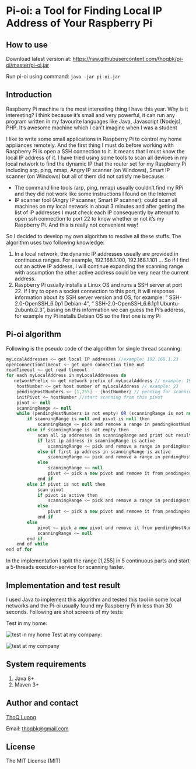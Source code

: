 # Pi-oi: a Tool for Finding Local IP Address of Your Raspberry Pi

## How to use
Download latest version at: https://raw.githubusercontent.com/thoqbk/pi-oi/master/pi-oi.jar

Run pi-oi using command: `java -jar pi-oi.jar`

## Introduction
Raspberry Pi machine is the most interesting thing I have this year. Why is it interesting? I think because it’s small and very powerful, it can run any program written in my favourite languages like Java, Javascript (Nodejs), PHP. It’s awesome machine which I can’t imagine when I was a student

I like to write some small applications in Raspberry Pi to control my home appliances remotely. And the first thing I must do before working with Raspberry Pi is open a SSH connection to it. It means that I must know the local IP address of it. I have tried using some tools to scan all devices in my local network to find the dynamic IP that the router set for my Raspberry Pi including arp, ping, nmap, Angry IP scanner (on Windows), Smart IP scanner (on Windows) but all of them did not satisfy me because:
* The command line tools (arp, ping, nmap) usually couldn’t find my RPi and they did not work like some instructions I found on the Internet
* IP scanner tool (Angry IP scanner, Smart IP scanner): could scan all machines on my local network in about 3 minutes and after getting the list of IP addresses I must check each IP consequently by attempt to open ssh connection to port 22 to know whether or not it’s my Raspberry Pi. And this is really not convenient way!

So I decided to develop my own algorithm to resolve all these stuffs. The algorithm uses two following knowledge:

1. In a local network, the dynamic IP addresses usually are provided in continuous ranges. For example, 192.168.1.100, 192.168.1.101 … So if I find out an active IP address, I will continue expanding the scanning range with assumption the other active address could be very near the current address.
2. Raspberry Pi usually installs a Linux OS and runs a SSH server at port 22. If I try to open a socket connection to this port, it will response information about its SSH server version and OS, for example: “ SSH-2.0-OpenSSH_6.0p1 Debian-4”, “ SSH-2.0-OpenSSH_6.6.1p1 Ubuntu-2ubuntu2.3”, basing on this information we can guess the Pi’s address, for example my Pi installs Debian OS so the first one is my Pi

## Pi-oi algorithm
Following is the pseudo code of the algorithm for single thread scanning:
```java
myLocalAddresses <— get local IP addresses //example: 192.168.1.23
openConnectionTimeout <— get open connection time out
readTimeout <— get read timeout
for each myLocalAddress in myLocalAddresses do
   networkPrefix <— get network prefix of myLocalAddress // example: 192.168.1
    hostNumber <— get host number of myLocalAddress // example: 23
    pendingHostNumbers <— [1,255] - {hostNumber} // pending for scanning
    initPivot <— hostNumber //start scanning from this pivot
    pivot <— null
    scanningRange <— null
    while (pendingHostNumbers is not empty) OR (scanningRange is not null) OR (pivot is not null) do
        if scanningRange is null and pivot is null then
            scanningRange <— pick and remove a range in pendingHostNumbers around initPivot
        else if scanningRange is not empty then
            scan all ip addresses in scanningRange and print out result if found a machine open SSH port
            if last ip address in scanningRange is active
                scanningRange <— pick and remove a range in pendingHostNumbers around scanningRange.last
            else if first ip address in scanningRange is active
                scanningRange <— pick and remove a range in pendingHostNumbers around scanningRange.first
            else
                scanningRange <— null
                pivot <— pick a new pivot and remove it from pendingHostNumbers
            end if
        else if pivot is not null then
            scan pivot
            if pivot is active then
                scanningRange <— pick and remove a range in pendingHostNumbers around pivot
            else
                pivot <— pick a new pivot and remove it from pendingHostNumbers
            end if
        else
            pivot <— pick a new pivot and remove it from pendingHostNumbers
            scanningRange <— null
        end if
    end of while
end of for
```
In the implementation I split the range [1,255] in 5 continuous parts and start a 5-threads executor-service for scanning faster.

## Implementation and test result
I used Java to implement this algorithm and tested this tool in some local networks and the Pi-oi usually found my Raspberry Pi in less than 30 seconds. Following are shot screens of my tests:

Test in my home:

![test in my home](https://github.com/thoqbk/pi-oi/blob/master/resources/test-in-my-home.png)
Test at my company:

![test at my company](https://github.com/thoqbk/pi-oi/blob/master/resources/test-at-my-company.png)

## System requirements
1. Java 8+
2. Maven 3+

## Author and contact
[ThoQ Luong](https://github.com/thoqbk/)

Email: thoqbk@gmail.com

## License

The MIT License (MIT)